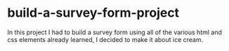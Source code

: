 # build-a-survey-form-project
 In this project I had to build a survey form using all of the various html and css elements already learned, I decided to make it about ice cream.
